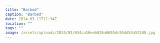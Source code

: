 ```yaml
---
title: "Barbed"
caption: "Barbed"
date: 2014-03-11T11:34Z
location: ""
tags: ""
image: /assets/uploads/2014/03/634ca16eeb626a6655dc94dd54a523d8.jpg
---
```

